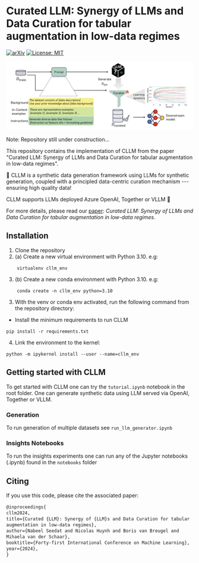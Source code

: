 # Curated LLM: Synergy of LLMs and Data Curation for tabular augmentation in low-data regimes

[![arXiv](https://img.shields.io/badge/arXiv-2312.12112-b31b1b.svg)](https://arxiv.org/abs/2312.12112)
[![License: MIT](https://img.shields.io/badge/License-MIT-blue.svg)](https://github.com/seedatnabeel/CLLM/blob/main/LICENSE)


![image](overview_cllm.png "Overview of CLLM")

Note: Repository still under construction...

This repository contains the implementation of CLLM from the paper "Curated LLM: Synergy of LLMs and Data Curation for tabular augmentation in low-data regimes".

🔎 CLLM is a synthetic data generation framework using LLMs for synthetic generation, coupled with a principled data-centric curation mechanism --- ensuring high quality data!

CLLM supports LLMs deployed Azure OpenAI, Together or VLLM 🥳

For more details, please read our [paper](https://arxiv.org/abs/2312.12112): *Curated LLM: Synergy of LLMs and Data Curation for tabular augmentation in low-data regimes*.

## Installation
1. Clone the repository
2. (a) Create a new virtual environment with Python 3.10. e.g:
```shell
    virtualenv cllm_env
```

3. (b) Create a new conda environment with Python 3.10. e.g:
```shell
    conda create -n cllm_env python=3.10
```

3. With the venv or conda env activated, run the following command from the repository directory:

- Install the minimum requirements to run CLLM
 ```shell
pip install -r requirements.txt
 ```

4. Link the environment to the kernel:
  ```shell
 python -m ipykernel install --user --name=cllm_env
 ```


## Getting started with CLLM


To get started with CLLM one can try the ``tutorial.ipynb`` notebook in the root folder. One can generate synthetic data using LLM served via OpenAI, Together or VLLM.

### Generation
To run generation of multiple datasets see ``run_llm_generator.ipynb``


### Insights Notebooks
To run the insights experiments one can run any of the Jupyter notebooks (.ipynb) found in the ``notebooks`` folder



## Citing

If you use this code, please cite the associated paper:

```
@inproceedings{
cllm2024,
title={Curated {LLM}: Synergy of {LLM}s and Data Curation for tabular augmentation in low-data regimes},
author={Nabeel Seedat and Nicolas Huynh and Boris van Breugel and Mihaela van der Schaar},
booktitle={Forty-first International Conference on Machine Learning},
year={2024},
}

```
